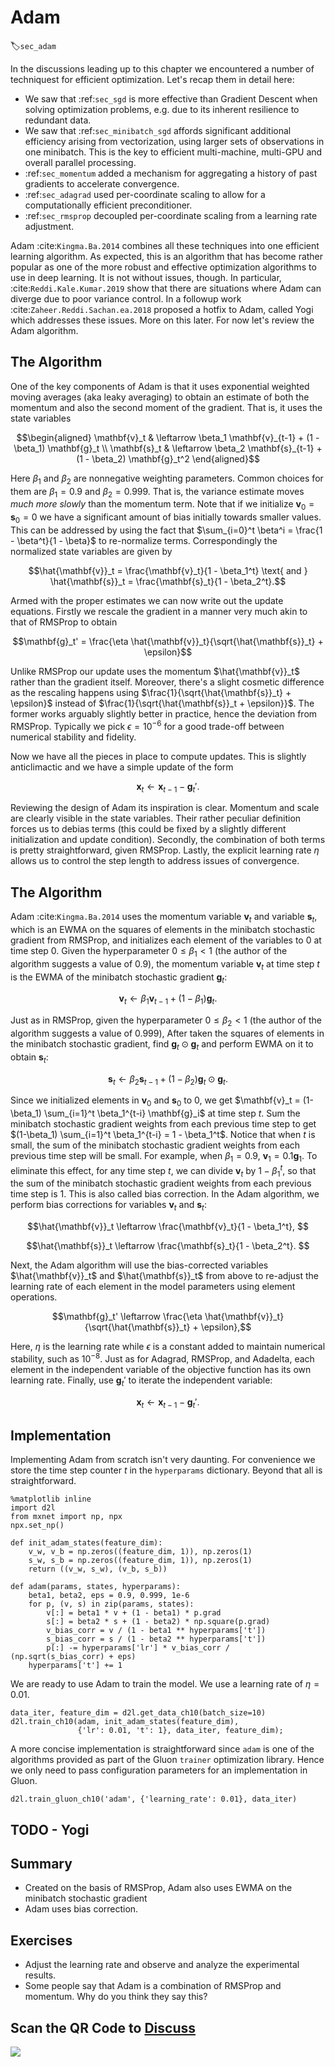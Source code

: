 # Adam
:label:`sec_adam`

In the discussions leading up to this chapter we encountered a number of techniquest for efficient optimization. Let's recap them in detail here:

* We saw that :ref:`sec_sgd` is more effective than Gradient Descent when solving optimization problems, e.g. due to its inherent resilience to redundant data. 
* We saw that :ref:`sec_minibatch_sgd` affords significant additional efficiency arising from vectorization, using larger sets of observations in one minibatch. This is the key to efficient multi-machine, multi-GPU and overall parallel processing. 
* :ref:`sec_momentum` added a mechanism for aggregating a history of past gradients to accelerate convergence.
* :ref:`sec_adagrad` used per-coordinate scaling to allow for a computationally efficient preconditioner. 
* :ref:`sec_rmsprop` decoupled per-coordinate scaling from a learning rate adjustment. 

Adam :cite:`Kingma.Ba.2014` combines all these techniques into one efficient learning algorithm. As expected, this is an algorithm that has become rather popular as one of the more robust and effective optimization algorithms to use in deep learning. It is not without issues, though. In particular, :cite:`Reddi.Kale.Kumar.2019` show that there are situations where Adam can diverge due to poor variance control. In a followup work :cite:`Zaheer.Reddi.Sachan.ea.2018` proposed a hotfix to Adam, called Yogi which addresses these issues. More on this later. For now let's review the Adam algorithm. 

## The Algorithm

One of the key components of Adam is that it uses exponential weighted moving averages (aka leaky averaging) to obtain an estimate of both the momentum and also the second moment of the gradient. That is, it uses the state variables

$$\begin{aligned}
    \mathbf{v}_t & \leftarrow \beta_1 \mathbf{v}_{t-1} + (1 - \beta_1) \mathbf{g}_t \\
    \mathbf{s}_t & \leftarrow \beta_2 \mathbf{s}_{t-1} + (1 - \beta_2) \mathbf{g}_t^2
\end{aligned}$$

Here $\beta_1$ and $\beta_2$ are nonnegative weighting parameters. Common choices for them are $\beta_1 = 0.9$ and $\beta_2 = 0.999$. That is, the variance estimate moves *much more slowly* than the momentum term. Note that if we initialize $\mathbf{v}_0 = \mathbf{s}_0 = 0$ we have a significant amount of bias initially towards smaller values. This can be addressed by using the fact that $\sum_{i=0}^t \beta^i = \frac{1 - \beta^t}{1 - \beta}$ to re-normalize terms. Correspondingly the normalized state variables are given by 

$$\hat{\mathbf{v}}_t = \frac{\mathbf{v}_t}{1 - \beta_1^t} \text{ and } \hat{\mathbf{s}}_t = \frac{\mathbf{s}_t}{1 - \beta_2^t}.$$

Armed with the proper estimates we can now write out the update equations. Firstly we rescale the gradient in a manner very much akin to that of RMSProp to obtain

$$\mathbf{g}_t' = \frac{\eta \hat{\mathbf{v}}_t}{\sqrt{\hat{\mathbf{s}}_t} + \epsilon}$$

Unlike RMSProp our update uses the momentum $\hat{\mathbf{v}}_t$ rather than the gradient itself. Moreover, there's a slight cosmetic difference as the rescaling happens using $\frac{1}{\sqrt{\hat{\mathbf{s}}_t} + \epsilon}$ instead of $\frac{1}{\sqrt{\hat{\mathbf{s}}_t + \epsilon}}$. The former works arguably slightly better in practice, hence the deviation from RMSProp. Typically we pick $\epsilon = 10^{-6}$ for a good trade-off between numerical stability and fidelity. 

Now we have all the pieces in place to compute updates. This is slightly anticlimactic and we have a simple update of the form

$$\mathbf{x}_t \leftarrow \mathbf{x}_{t-1} - \mathbf{g}_t'.$$

Reviewing the design of Adam its inspiration is clear. Momentum and scale are clearly visible in the state variables. Their rather peculiar definition forces us to debias terms (this could be fixed by a slightly different initialization and update condition). Secondly, the combination of both terms is pretty straightforward, given RMSProp. Lastly, the explicit learning rate $\eta$ allows us to control the step length to address issues of convergence. 

## The Algorithm



Adam :cite:`Kingma.Ba.2014` uses the momentum variable $\mathbf{v}_t$ and variable $\mathbf{s}_t$, which is an EWMA on the squares of elements in the minibatch stochastic gradient from RMSProp, and initializes each element of the variables to 0 at time step 0. Given the hyperparameter $0 \leq \beta_1 < 1$ (the author of the algorithm suggests a value of 0.9), the momentum variable $\mathbf{v}_t$ at time step $t$ is the EWMA of the minibatch stochastic gradient $\mathbf{g}_t$:

$$\mathbf{v}_t \leftarrow \beta_1 \mathbf{v}_{t-1} + (1 - \beta_1) \mathbf{g}_t. $$

Just as in RMSProp, given the hyperparameter $0 \leq \beta_2 < 1$ (the author of the algorithm suggests a value of 0.999),
After taken the squares of elements in the minibatch stochastic gradient, find $\mathbf{g}_t \odot \mathbf{g}_t$ and perform EWMA on it to obtain $\mathbf{s}_t$:

$$\mathbf{s}_t \leftarrow \beta_2 \mathbf{s}_{t-1} + (1 - \beta_2) \mathbf{g}_t \odot \mathbf{g}_t. $$

Since we initialized elements in $\mathbf{v}_0$ and $\mathbf{s}_0$ to 0,
we get $\mathbf{v}_t =  (1-\beta_1) \sum_{i=1}^t \beta_1^{t-i} \mathbf{g}_i$ at time step $t$. Sum the minibatch stochastic gradient weights from each previous time step to get $(1-\beta_1) \sum_{i=1}^t \beta_1^{t-i} = 1 - \beta_1^t$. Notice that when $t$ is small, the sum of the minibatch stochastic gradient weights from each previous time step will be small. For example, when $\beta_1 = 0.9$, $\mathbf{v}_1 = 0.1\mathbf{g}_1$. To eliminate this effect, for any time step $t$, we can divide $\mathbf{v}_t$ by $1 - \beta_1^t$, so that the sum of the minibatch stochastic gradient weights from each previous time step is 1. This is also called bias correction. In the Adam algorithm, we perform bias corrections for variables $\mathbf{v}_t$ and $\mathbf{s}_t$:

$$\hat{\mathbf{v}}_t \leftarrow \frac{\mathbf{v}_t}{1 - \beta_1^t}, $$

$$\hat{\mathbf{s}}_t \leftarrow \frac{\mathbf{s}_t}{1 - \beta_2^t}. $$


Next, the Adam algorithm will use the bias-corrected variables $\hat{\mathbf{v}}_t$ and $\hat{\mathbf{s}}_t$ from above to re-adjust the learning rate of each element in the model parameters using element operations.

$$\mathbf{g}_t' \leftarrow \frac{\eta \hat{\mathbf{v}}_t}{\sqrt{\hat{\mathbf{s}}_t} + \epsilon},$$

Here, $\eta$ is the learning rate while $\epsilon$ is a constant added to maintain numerical stability, such as $10^{-8}$. Just as for Adagrad, RMSProp, and Adadelta, each element in the independent variable of the objective function has its own learning rate. Finally, use $\mathbf{g}_t'$ to iterate the independent variable:

$$\mathbf{x}_t \leftarrow \mathbf{x}_{t-1} - \mathbf{g}_t'. $$

## Implementation 

Implementing Adam from scratch isn't very daunting. For convenience we store the time step counter $t$ in the `hyperparams` dictionary. Beyond that all is straightforward.

```{.python .input  n=2}
%matplotlib inline
import d2l
from mxnet import np, npx
npx.set_np()

def init_adam_states(feature_dim):
    v_w, v_b = np.zeros((feature_dim, 1)), np.zeros(1)
    s_w, s_b = np.zeros((feature_dim, 1)), np.zeros(1)
    return ((v_w, s_w), (v_b, s_b))

def adam(params, states, hyperparams):
    beta1, beta2, eps = 0.9, 0.999, 1e-6
    for p, (v, s) in zip(params, states):
        v[:] = beta1 * v + (1 - beta1) * p.grad
        s[:] = beta2 * s + (1 - beta2) * np.square(p.grad)
        v_bias_corr = v / (1 - beta1 ** hyperparams['t'])
        s_bias_corr = s / (1 - beta2 ** hyperparams['t'])
        p[:] -= hyperparams['lr'] * v_bias_corr / (np.sqrt(s_bias_corr) + eps)
    hyperparams['t'] += 1
```

We are ready to use Adam to train the model. We use a learning rate of $\eta = 0.01$.

```{.python .input  n=5}
data_iter, feature_dim = d2l.get_data_ch10(batch_size=10)
d2l.train_ch10(adam, init_adam_states(feature_dim),
               {'lr': 0.01, 't': 1}, data_iter, feature_dim);
```

A more concise implementation is straightforward since `adam` is one of the algorithms provided as part of the Gluon `trainer` optimization library. Hence we only need to pass configuration parameters for an implementation in Gluon.

```{.python .input  n=11}
d2l.train_gluon_ch10('adam', {'learning_rate': 0.01}, data_iter)
```

## TODO - Yogi


## Summary

* Created on the basis of RMSProp, Adam also uses EWMA on the minibatch stochastic gradient
* Adam uses bias correction.

## Exercises

* Adjust the learning rate and observe and analyze the experimental results.
* Some people say that Adam is a combination of RMSProp and momentum. Why do you think they say this?



## Scan the QR Code to [Discuss](https://discuss.mxnet.io/t/2378)

![](../img/qr_adam.svg)
